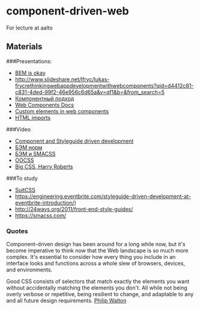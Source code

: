 # component-driven-web

For lecture at aalto

## Materials
###Presentations:
* [BEM is okay](http://pepelsbey.net/pres/bem-ok/en/)
* http://www.slideshare.net/lfryc/lukas-frycrethinkingwebappdevelopmentwithwebcomponents?qid=d4412c81-c831-4ded-99f2-46e956c6d65a&v=qf1&b=&from_search=5
* [Компонентный подход](http://www.slideshare.net/basisjs/ss-27142749)
* [Web Components Docs](https://developer.mozilla.org/en-US/docs/Web/Web_Components)
* [Custom elements in web components](http://www.html5rocks.com/en/tutorials/webcomponents/customelements/)
* [HTML imports](http://www.html5rocks.com/en/tutorials/webcomponents/imports/)

###Video
* [Component and Styleguide driven development](http://vimeo.com/86928424)
* [БЭМ норм](https://www.youtube.com/watch?v=RM55tkWfHDc)
* [БЭМ и SMACSS](https://www.youtube.com/watch?v=vXW7w3ym8hg)
* [OOCSS](https://www.youtube.com/watch?v=GhX8iPcDSsI)
* [Big CSS, Harry Roberts](https://www.youtube.com/watch?v=R-BX4N8egEc)

###To study
* [SuitCSS](https://github.com/suitcss/suit)
* https://engineering.eventbrite.com/styleguide-driven-development-at-eventbrite-introduction/)
* http://24ways.org/2011/front-end-style-guides/
* https://smacss.com/

### Quotes

Component-driven design has been around for a long while now, but it's become imperative to think now that the Web landscape is so much more complex. It's essential to consider how every thing you include in an interface looks and functions across a whole slew of browsers, devices, and environments.


Good CSS consists of selectors that match exactly the elements you want without accidentally matching the elements you don't. All while not being overly verbose or repetitive, being resilient to change, and adaptable to any and all future design requirements. [Philip Walton](http://philipwalton.github.io/talks/2014-11-24/#11)
